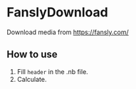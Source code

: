 # FanslyDownload
Download media from https://fansly.com/
## How to use
1. Fill `header` in the .nb file.
2. Calculate.
